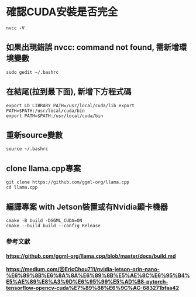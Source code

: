 # 確認CUDA安裝是否完全
```
nvcc -V
```
## 如果出現錯誤 nvcc: command not found, 需新增環境變數
```
sudo gedit ~/.bashrc
```
## 在結尾(拉到最下面), 新增下方程式碼
```
export LD_LIBRARY_PATH=/usr/local/cuda/lib export PATH=$PATH:/usr/local/cuda/bin
export PATH=$PATH:/usr/local/cuda/bin
```
## 重新source變數
```
source ~/.bashrc
```
## clone llama.cpp專案
```
git clone https://github.com/ggml-org/llama.cpp
cd llama.cpp
```
## 編譯專案 with Jetson裝置或有Nvidia顯卡機器
```
cmake -B build -DGGML_CUDA=ON
cmake --build build --config Release
```


### 參考文獻
#### https://github.com/ggml-org/llama.cpp/blob/master/docs/build.md
#### https://medium.com/@EricChou711/nvidia-jetson-orin-nano-%E6%89%8B%E6%8A%8A%E6%89%8B%E5%AE%8C%E6%95%B4%E5%AE%89%E8%A3%9D%E6%95%99%E5%AD%B8-pytorch-tensorflow-opencv-cuda%E7%89%88%E6%9C%AC-683271bfaa42
